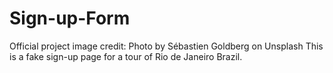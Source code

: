 # Sign-up-Form
Official project 
image credit: Photo by Sébastien Goldberg on Unsplash
This is a fake sign-up page for a tour of Rio de Janeiro Brazil. 